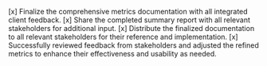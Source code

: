 [x] Finalize the comprehensive metrics documentation with all integrated client feedback.
[x] Share the completed summary report with all relevant stakeholders for additional input.
[x] Distribute the finalized documentation to all relevant stakeholders for their reference and implementation.
[x] Successfully reviewed feedback from stakeholders and adjusted the refined metrics to enhance their effectiveness and usability as needed.